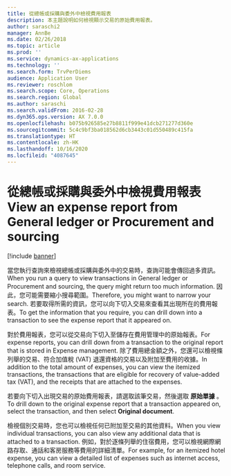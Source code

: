 ```yaml
---
title: 從總帳或採購與委外中檢視費用報表
description: 本主題說明如何檢視顯示交易的原始費用報表。
author: saraschi2
manager: AnnBe
ms.date: 02/26/2018
ms.topic: article
ms.prod: ''
ms.service: dynamics-ax-applications
ms.technology: ''
ms.search.form: TrvPerDiems
audience: Application User
ms.reviewer: roschlom
ms.search.scope: Core, Operations
ms.search.region: Global
ms.author: saraschi
ms.search.validFrom: 2016-02-28
ms.dyn365.ops.version: AX 7.0.0
ms.openlocfilehash: b075b926585e27b8811f999e41dcb271277d360e
ms.sourcegitcommit: 5c4c9bf3ba018562d6cb3443c01d550489c415fa
ms.translationtype: HT
ms.contentlocale: zh-HK
ms.lasthandoff: 10/16/2020
ms.locfileid: "4087645"
---
```

# <a name="view-an-expense-report-from-general-ledger-or-procurement-and-sourcing"></a><span data-ttu-id="3e496-103">從總帳或採購與委外中檢視費用報表</span><span class="sxs-lookup"><span data-stu-id="3e496-103">View an expense report from General ledger or Procurement and sourcing</span></span>

[!include [banner](../includes/banner.md)]

<span data-ttu-id="3e496-104">當您執行查詢來檢視總帳或採購與委外中的交易時，查詢可能會傳回過多資訊。</span><span class="sxs-lookup"><span data-stu-id="3e496-104">When you run a query to view transactions in General ledger or Procurement and sourcing, the query might return too much information.</span></span> <span data-ttu-id="3e496-105">因此，您可能需要縮小搜尋範圍。</span><span class="sxs-lookup"><span data-stu-id="3e496-105">Therefore, you might want to narrow your search.</span></span> <span data-ttu-id="3e496-106">若要取得所需的資訊，您可以向下切入交易來查看其出現所在的費用報表。</span><span class="sxs-lookup"><span data-stu-id="3e496-106">To get the information that you require, you can drill down into a transaction to see the expense report that it appeared on.</span></span>

<span data-ttu-id="3e496-107">對於費用報表，您可以從交易向下切入至儲存在費用管理中的原始報表。</span><span class="sxs-lookup"><span data-stu-id="3e496-107">For expense reports, you can drill down from a transaction to the original report that is stored in Expense management.</span></span> <span data-ttu-id="3e496-108">除了費用總金額之外，您還可以檢視條列舉的交易、符合加值稅 (VAT) 退還資格的交易以及附加至費用的收據。</span><span class="sxs-lookup"><span data-stu-id="3e496-108">In addition to the total amount of expenses, you can view the itemized transactions, the transactions that are eligible for recovery of value-added tax (VAT), and the receipts that are attached to the expenses.</span></span>

<span data-ttu-id="3e496-109">若要向下切入出現交易的原始費用報表，請選取該筆交易，然後選取 **原始單據** 。</span><span class="sxs-lookup"><span data-stu-id="3e496-109">To drill down to the original expense report that a transaction appeared on, select the transaction, and then select **Original document**.</span></span>

<span data-ttu-id="3e496-110">檢視個別交易時，您也可以檢視任何已附加至交易的其他資料。</span><span class="sxs-lookup"><span data-stu-id="3e496-110">When you view individual transactions, you can also view any additional data that is attached to a transaction.</span></span> <span data-ttu-id="3e496-111">例如，對於逐條列舉的住宿費用，您可以檢視網際網路存取、通話和客房服務等費用的詳細清單。</span><span class="sxs-lookup"><span data-stu-id="3e496-111">For example, for an itemized hotel expense, you can view a detailed list of expenses such as internet access, telephone calls, and room service.</span></span>
